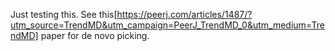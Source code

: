 Just testing this.
See this[https://peerj.com/articles/1487/?utm_source=TrendMD&utm_campaign=PeerJ_TrendMD_0&utm_medium=TrendMD] paper for de novo picking.
